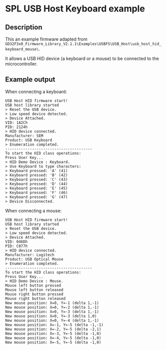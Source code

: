 # SPL USB Host Keyboard example

## Description

This an example firmware adapted from `GD32F3x0_Firmware_Library_V2.1.1\Examples\USBFS\USB_Host\usb_host_hid_keyboard_mouse\`.

It allows a USB HID device (a keyboard or a mouse) to be connected to the microcontroller. 

## Example output

When connecting a keyboard:

```
USB Host HID firmware start!
USB host library started
> Reset the USB device.
> Low speed device detected.
> Device Attached.
VID: 1A2Ch
PID: 2124h
> HID device connected.
Manufacturer: SEM
Product: USB Keyboard
> Enumeration completed.
---------------------------------------
To start the HID class operations:
Press User Key...
> HID Demo Device : Keyboard.
> Use Keyboard to type characters:
> Keyboard pressed: 'A' (41)
> Keyboard pressed: 'B' (42)
> Keyboard pressed: 'C' (43)
> Keyboard pressed: 'D' (44)
> Keyboard pressed: 'E' (45)
> Keyboard pressed: 'F' (46)
> Keyboard pressed: 'G' (47)
> Device Disconnected.
```

When connecting a mouse:

```
USB Host HID firmware start!
USB host library started
> Reset the USB device.
> Low speed device detected.
> Device Attached.
VID: 046Dh
PID: C077h
> HID device connected.
Manufacturer: Logitech
Product: USB Optical Mouse
> Enumeration completed.
---------------------------------------
To start the HID class operations:
Press User Key...
> HID Demo Device : Mouse.
Mouse left button pressed
Mouse left button released
Mouse right button pressed
Mouse right button released
New mouse position: X=0, Y=-1 (delta 1,-1)
New mouse position: X=0, Y=-2 (delta 1,-1)
New mouse position: X=0, Y=-3 (delta 1,-1)
New mouse position: X=0, Y=-3 (delta 1,0)
New mouse position: X=0, Y=-4 (delta 1,-1)
New mouse position: X=-1, Y=-5 (delta -1,-1)
New mouse position: X=-2, Y=-5 (delta -2,1)
New mouse position: X=-3, Y=-5 (delta -1,0)
New mouse position: X=-4, Y=-5 (delta -1,0)
New mouse position: X=-5, Y=-5 (delta -1,0)
```